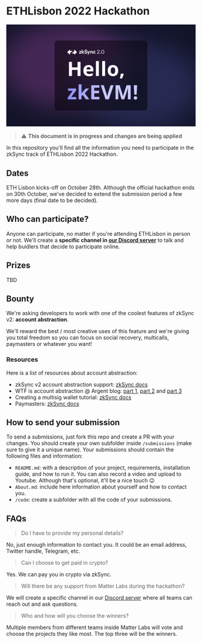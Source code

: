 # ETHLisbon 2022 Hackathon

![](./zksync-head.png)

> ⚠️ **This document is in progress and changes are being applied**

In this repository you'll find all the information you need to participate in the zkSync track of ETHLisbon 2022 Hackathon.

## Dates

ETH Lisbon kicks-off on October 28th. Although the official hackathon ends on 30th October, we've decided to extend the submission period a few more days (final date to be decided).

## Who can participate?

Anyone can participate, no matter if you're attending ETHLisbon in person or not. We'll create a **specific channel in [our Discord server](https://discord.com/invite/px2aR7w)** to talk and help buidlers that decide to participate online.

## Prizes

TBD

## Bounty

We're asking developers to work with one of the coolest features of zkSync v2: **account abstraction**.

We'll reward the best / most creative uses of this feature and we're giving you total freedom so you can focus on social recovery, multicalls, paymasters or whatever you want!

### Resources

Here is a list of resources about account abstraction:

- zkSync v2 account abstraction support: [zkSync docs](https://v2-docs.zksync.io/dev/developer-guides/transactions/aa.html)
- WTF is account abstraction @ Argent blog: [part 1](https://www.argent.xyz/blog/wtf-is-account-abstraction/), [part 2](https://www.argent.xyz/blog/part-2-wtf-is-account-abstraction/) and [part 3](https://www.argent.xyz/blog/part-3-wtf-is-account-abstraction/)
- Creating a multisig wallet tutorial: [zkSync docs](https://v2-docs.zksync.io/dev/tutorials/custom-aa-tutorial.html)
- Paymasters: [zkSync docs](https://v2-docs.zksync.io/dev/developer-guides/transactions/aa.html#paymasters)

## How to send your submission

To send a submissions, just fork this repo and create a PR with your changes. You should create your own subfolder inside `/submissions` (make sure to give it a unique name). Your submissions should contain the following files and information:

- `README.md`: with a description of your project, requirements, installation guide, and how to run it. You can also record a video and upload to Youtube. Although that's optional, it'll be a nice touch 😉
- `About.md`: include here information about yourself and how to contact you.
- `/code`: create a subfolder with all the code of your submissions.

## FAQs

> Do I have to provide my personal details?

No, just enough information to contact you. It could be an email address, Twitter handle, Telegram, etc.

> Can I choose to get paid in crypto?

Yes. We can pay you in crypto via zkSync.

> Will there be any support from Matter Labs during the hackathon?

We will create a specific channel in our [Discord server](https://discord.com/invite/px2aR7w) where all teams can reach out and ask questions.

> Who and how will you choose the winners?

Multiple members from different teams inside Matter Labs will vote and choose the projects they like most. The top three will be the winners.
